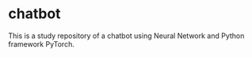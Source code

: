 # chatbot
This is a study repository of a chatbot using Neural Network and Python framework PyTorch.

